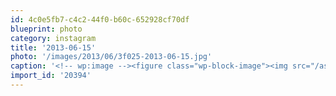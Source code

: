 ```yaml
---
id: 4c0e5fb7-c4c2-44f0-b60c-652928cf70df
blueprint: photo
category: instagram
title: '2013-06-15'
photo: '/images/2013/06/3f025-2013-06-15.jpg'
caption: '<!-- wp:image --><figure class="wp-block-image"><img src="/assets/images/2013/06/3f025-2013-06-15.jpg" /></figure><!-- /wp:image --><!-- wp:paragraph --><p>Learning about the 3D printing  revolution at #tedxedmonton</p><!-- /wp:paragraph -->'
import_id: '20394'
---
```

